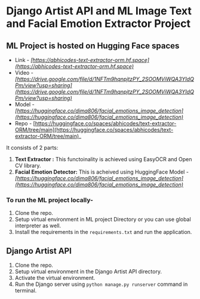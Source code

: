# Django Artist API and ML Image Text and Facial Emotion Extractor Project

## ML Project is hosted on Hugging Face spaces

- Link - _[https://abhicodes-text-extractor-orm.hf.space](https://abhicodes-text-extractor-orm.hf.space)_
- Video - _[https://drive.google.com/file/d/1NFTm9hqnpjtzPY_2SOOMViWQA3YIdQPm/view?usp=sharing](https://drive.google.com/file/d/1NFTm9hqnpjtzPY_2SOOMViWQA3YIdQPm/view?usp=sharing)_
- Model - _[https://huggingface.co/dima806/facial_emotions_image_detection](https://huggingface.co/dima806/facial_emotions_image_detection)_
- Repo - [https://huggingface.co/spaces/abhicodes/text-extractor-ORM/tree/main](https://huggingface.co/spaces/abhicodes/text-extractor-ORM/tree/main)_

It consists of 2 parts:

1. **Text Extractor :** This functoinality is achieved using EasyOCR and Open CV library.
2. **Facial Emotion Detector:** This is acheived using HuggingFace Model - _[https://huggingface.co/dima806/facial_emotions_image_detection](https://huggingface.co/dima806/facial_emotions_image_detection)_

### To run the ML project locally- 
1. Clone the repo.
2. Setup virtual environment in ML project Directory or you can use global interpreter as well.
3. Install the requirements in the `requirements.txt` and run the application.


## Django Artist API

1. Clone the repo.
2. Setup virtual environment in the Django Artist API directory.
3. Activate the virtual environment.
4. Run the Django server using `python manage.py runserver` command in terminal.
